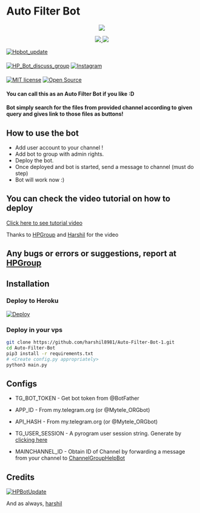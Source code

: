 # Auto Filter Bot

<p align="center">
  <a href="https://www.python.org">
    <img src="http://ForTheBadge.com/images/badges/made-with-python.svg">

  </a>
</p>
<p align="center">
  <a href="https://github.com/harshil8981/Auto-Filter-Bot-1/stargazers">
    <img src="https://img.shields.io/github/stars/harshil8981/Auto-Filter-Bot-1?style=social">

  </a>
  
  <a href="https://github.com/harshil8981/Auto-Filter-Bot-1/fork">
    <img src="https://img.shields.io/github/forks/harshil8981/Auto-Filter-Bot-1?label=Fork&style=social">

  </a>  
</p>

[![Hpbot_update](https://img.shields.io/badge/Hpbot_update-Channel-orange?style=for-the-badge&logo=telegram)](https://telegram.dog/Hpbot_update)  
ㅤㅤㅤㅤㅤㅤㅤ  
[![HP_Bot_discuss_group](https://img.shields.io/badge/HP_Bot_discuss_group-Support-red?style=flat&logo=telegram)](https://telegram.dog/HP_Bot_discuss_group)  [![Instagram](https://img.shields.io/badge/HarshilWebsite-red?style=flat&logo=CodersRank)](https://www.instagram.com/h_a_r_s_h_i_l1109)  
ㅤㅤㅤㅤㅤㅤㅤ  
[![MIT license](https://img.shields.io/badge/License-MIT-blue?style=flat)](https://github.com/harshil8981/Auto-Filter-Bot-1/blob/main/LICENSE)  [![Open Source](https://badges.frapsoft.com/os/v2/open-source.svg?v=103)](https://github.com/harshil8981/Auto-Filter-Bot-1)





#### You can call this as an Auto Filter Bot if you like :D
#### Bot simply search for the files from provided channel according to given query and gives link to those files as buttons!

## How to use the bot
* Add user account to your channel !
* Add bot to group with admin rights.
* Deploy the bot.
* Once deployed and bot is started, send a message to channel (must do step)
* Bot will work now :)


## You can check the video tutorial on how to deploy

[Click here to see tutorial video](https://youtu.be/KQVYQAOsFYY)

Thanks to [HPGroup](https://telegram.dog/Hp_botupdate) and [Harshil](https://telegram.dog/Mrkiller_1109) for the video

## Any bugs or errors or suggestions, report at [HPGroup](https://telegram.dog/Hp_botupdate)


## Installation

### Deploy to Heroku
[![Deploy](https://www.herokucdn.com/deploy/button.svg)](https://heroku.com/deploy?template=https://github.com/harshil8981/Auto-Filter-Bot-1)

### Deploy in your vps
```sh
git clone https://github.com/harshil8981/Auto-Filter-Bot-1.git
cd Auto-Filter-Bot
pip3 install -r requirements.txt
# <Create config.py appropriately>
python3 main.py
```

## Configs

* TG_BOT_TOKEN  - Get bot token from @BotFather

* APP_ID        - From my.telegram.org (or @Mytele_ORGbot)

* API_HASH      - From my.telegram.org (or @Mytele_ORGbot)

* TG_USER_SESSION  - A pyrogram user session string. Generate by [clicking here](http://t.me/genStr_HProbot)

* MAINCHANNEL_ID - Obtain ID of Channel by forwarding a message from your channel to [ChannelGroupHelpBot](https://telegram.dog/GroupHelp_8981_bot)

## Credits

[![HPBotUpdate](https://img.shields.io/badge/Pyrogram%20-%23F37626.svg?&style=for-the-badge&logo=telegram&logoColor=white)](https://github.com/pyrogram/pyrogram)

And as always, [harshil](https://telegram.dog/Mrkiller_1109)
